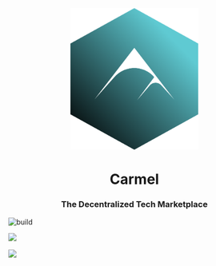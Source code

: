 <p align="center"> <img src="https://raw.githubusercontent.com/fluidtrends/carmel/master/logo.png" width="256px"> 

<h1 align="center"> Carmel </h1>
<h3 align="center"> The Decentralized Tech Marketplace </h3>

![build](https://github.com/fluidtrends/carmel/workflows/platform/badge.svg)

<a href="https://codeclimate.com/github/fluidtrends/carmel/maintainability"><img src="https://api.codeclimate.com/v1/badges/c289d31bf409b4eecb1f/maintainability" /></a>

<a href="https://codeclimate.com/github/fluidtrends/carmel/test_coverage"><img src="https://api.codeclimate.com/v1/badges/c289d31bf409b4eecb1f/test_coverage" /></a>

</p> 
